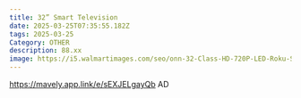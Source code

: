 ```yaml
---
title: 32” Smart Television
date: 2025-03-25T07:35:55.182Z
tags: 2025-03-25
Category: OTHER
description: 88.xx
image: https://i5.walmartimages.com/seo/onn-32-Class-HD-720P-LED-Roku-Smart-Television-100012589_03f1a148-0b5c-40ef-9e8a-49dc6c73da08.d1a370fb21c0c0a2340d127d824ce806.jpeg?odnHeight=640&odnWidth=640&odnBg=FFFFFF
---
```

https://mavely.app.link/e/sEXJELgayQb   AD